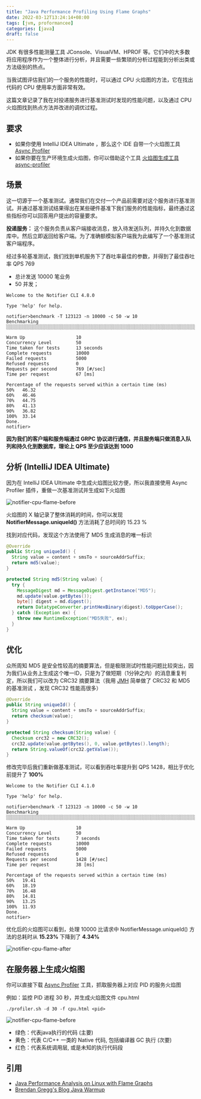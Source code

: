 ```yaml
---
title: "Java Performance Profiling Using Flame Graphs"
date: 2022-03-12T13:24:14+08:00
tags: [jvm, proformancee]
categories: [java]
draft: false
---
```


JDK 有很多性能测量工具 JConsole、VisualVM、HPROF 等。它们中的大多数将应用程序作为一个整体进行分析，并且需要一些繁琐的分析过程能到分析出类或方法级别的热点。

当我试图评估我们的一个服务的性能时，可以通过 CPU 火焰图的方法，它在找出代码的 CPU 使用率方面非常有效。

这篇文章记录了我在对投递服务进行基准测试时发现的性能问题，以及通过 CPU 火焰图找到热点方法并改进的调优过程。

## 要求

* 如果你使用 IntelliJ IDEA Ultimate ，那么这个 IDE 自带一个火焰图工具 [Async Profiler](https://www.jetbrains.com/help/idea/async-profiler.html)
* 如果你要在生产环境生成火焰图，你可以借助这个工具 [火焰图生成工具 async-profiler](https://github.com/jvm-profiling-tools/async-profiler)

## 场景

这一切源于一个基准测试。通常我们在交付一个产品前需要对这个服务进行基准测试。并通过基准测试结果得出在某些硬件基准下我们服务的性能指标，最终通过这些指标你可以回答用户提出的容量要求。

**投递服务：** 这个服务负责从客户端接收消息，放入待发送队列，并持久化到数据库中。然后立即返回给客户端。为了准确额模拟客户端我为此编写了一个基准测试客户端程序。

经过多轮基准测试，我们找到单机服务下了吞吐率最佳的参数，并得到了最佳吞吐率 QPS 769

* 总计发送 10000 笔业务
* 50 并发；

```shell
Welcome to the Notifier CLI 4.8.0

Type 'help' for help.

notifier>benchmark -T 123123 -n 10000 -c 50 -w 10
Benchmarking ░░░░░░░░░░░░░░░░░░░░░░░░░░░░░░░░░░░░░░░░░░░░░░░░░░░░░░░░░░░░░░░░░░░░░░░░░░░░░░░░░░░░░░░░░░░░░░░░░░░░░░░░░░░░░░░░░░░░░░░░░░░░░░░░░░░░░░░░░░░░░░░░░░░░░░░░░░░░░░░░░░░

Warm Up                   10
Concurrency Level         50
Time taken for tests      13 seconds
Complete requests         10000
Failed requests           5000
Refused requests          0
Requests per second       769 [#/sec]
Time per request          67 [ms]

Percentage of the requests served within a certain time (ms)
50%   46.32
60%   46.46
70%   44.75
80%   41.13
90%   36.82
100%  33.14
Done.
notifier>
```

**因为我们的客户端和服务端通过 GRPC 协议进行通信，并且服务端只做消息入队列和持久化到数据库，理论上 QPS 至少应该达到 1000**

## 分析 (IntelliJ IDEA Ultimate)

因为在 IntelliJ IDEA Ultimate 中生成火焰图比较方便，所以我直接使用 Async Profiler 插件，重做一次基准测试并生成如下火焰图

![notifier-cpu-flame-before](/images/posts/java/java-performance-profiling-using-flame-graphs/notifier-cpu-flame-before.png)

火焰图的 X 轴记录了整体消耗的时间，你可以发现 **NotifierMessage.uniqueId()** 方法消耗了总时间的 15.23 %

找到对应代码，发现这个方法使用了 MD5 生成消息的唯一标识

```java
@Override
public String uniqueId() {
  String value = content + smsTo + sourceAddrSuffix;
  return md5(value);
}

protected String md5(String value) {
  try {
    MessageDigest md = MessageDigest.getInstance("MD5");
    md.update(value.getBytes());
    byte[] digest = md.digest();
    return DatatypeConverter.printHexBinary(digest).toUpperCase();
  } catch (Exception ex) {
    throw new RuntimeException("MD5失败", ex);
  }
}
```

## 优化

众所周知 MD5 是安全性较高的摘要算法，但是极限测试时性能问题比较突出，因为我们从业务上生成这个唯一ID，只是为了做短期（1分钟之内）的消息重复判定，所以我们可以改为 CRC32 摘要算法（我用 [JMH](https://github.com/openjdk/jmh) 简单做了 CRC32 和 MD5 的基准测试 ，发现 CRC32 性能高很多）

```java
@Override
public String uniqueId() {
  String value = content + smsTo + sourceAddrSuffix;
  return checksum(value);
}

protected String checksum(String value) {
  Checksum crc32 = new CRC32();
  crc32.update(value.getBytes(), 0, value.getBytes().length);
  return String.valueOf(crc32.getValue());
}
```

修改完毕后我们重新做基准测试，可以看到吞吐率提升到 QPS 1428，相比于优化前提升了 **100%**

```shell
Welcome to the Notifier CLI 4.1.0

Type 'help' for help.

notifier>benchmark -T 123123 -n 10000 -c 50 -w 10
Benchmarking ░░░░░░░░░░░░░░░░░░░░░░░░░░░░░░░░░░░░░░░░░░░░░░░░░░░░░░░░░░░░░░░░░░░░░░░░░░░░░░░░░░░░░░░░░░░░░░░░░░░░░░░░░░░░░░░░░░░░░░░░░░░░░░░░░░░░░░░░░░░░░░░░░░░░░░░░░░░░░░░░░░░░░░░░░░░░░░░░░░░░░░░░░░░░░░░░░░░░░░░░░░░

Warm Up                   10
Concurrency Level         50
Time taken for tests      7 seconds
Complete requests         10000
Failed requests           5000
Refused requests          0
Requests per second       1428 [#/sec]
Time per request          38 [ms]

Percentage of the requests served within a certain time (ms)
50%   19.41
60%   18.19
70%   16.48
80%   14.81
90%   13.25
100%  11.93
Done.
notifier>
```

优化后的火焰图可以看到，处理 10000 比请求中 NotifierMessage.uniqueId() 方法的总耗时从 **15.23%** 下降到了 **4.34%**

![notifier-cpu-flame-after](/images/posts/java/java-performance-profiling-using-flame-graphs/notifier-cpu-flame-after.png)

## 在服务器上生成火焰图

你可以直接下载 [Async Profiler](https://github.com/jvm-profiling-tools/async-profiler) 工具，抓取服务器上对应 PID 的服务火焰图

例如：监控 PID 进程 30 秒，并生成火焰图文件 cpu.html

```shell
./profiler.sh -d 30 -f cpu.html <pid>
```

![notifier-cpu-flame-before](/images/posts/java/java-performance-profiling-using-flame-graphs/async-profiler.png)

* 绿⾊：代表java执⾏的代码 (主要)
* 黄色：代表 C/C++ ⼀类的 Native 代码, 包括编译器 GC 执⾏ (次要)
* 红色：代表系统调⽤层, 或是未知的执⾏代码段

## 引用

* [Java Performance Analysis on Linux with Flame Graphs](https://www.brendangregg.com/Slides/JavaOne2016_JavaFlameGraphs.pdf)
* [Brendan Gregg's Blog Java Warmup](https://www.brendangregg.com/blog/2016-09-28/java-warmup.html)
